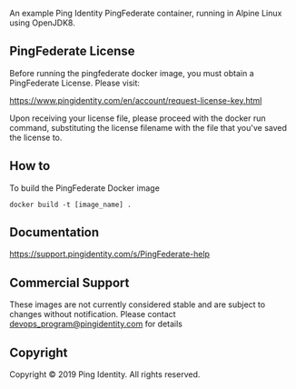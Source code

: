 An example Ping Identity PingFederate container, running in Alpine Linux using OpenJDK8.

## PingFederate License
Before running the pingfederate docker image, you must obtain a PingFederate License. Please visit:

https://www.pingidentity.com/en/account/request-license-key.html

Upon receiving your license file, please proceed with the docker run command, substituting the license filename with the file that you've saved the license to.

## How to
To build the PingFederate Docker image
```
docker build -t [image_name] .
```

## Documentation
https://support.pingidentity.com/s/PingFederate-help

## Commercial Support
These images are not currently considered stable and are subject to changes without notification.
Please contact devops_program@pingidentity.com for details

## Copyright
Copyright © 2019 Ping Identity. All rights reserved.

